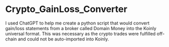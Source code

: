 # Crypto_GainLoss_Converter
I used ChatGPT to help me create a python script that would convert gain/loss statements from a broker called Domain Money into the Koinly universal format. This was necessary as the crypto trades were fulfilled off-chain and could not be auto-imported into Koinly.
